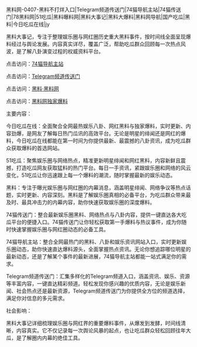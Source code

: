 #
黑料网-0407-黑料不打烊入口|Telegram频道传送门|74猫导航主站|74猫传送门|78黑料网|51吃瓜|黑料曝料网|黑料大事记|黑料大爆料|黑料网导航|国产吃瓜|黑料|今日吃瓜在线|jy

黑料大事记，专注于整理娱乐圈与网红圈历史重大黑料事件，按时间线全面呈现爆料经过与舆论发展。内容真实详尽，覆盖广泛，帮助吃瓜群众回顾每一次热点风波，是了解八卦演变过程的权威资料平台。


点击访问：<a href="https://74mao.com/">74猫导航主站</a>

点击访问：<a href="https://74mao.com/">Telegram频道传送门</a>

点击访问：<a href="https://gbs-3wd.pages.dev/">黑料·黑料网</a>

点击访问：<a href="https://ert-6he.pages.dev/">黑料网独家爆料</a>


主要内容：

今日吃瓜在线：全面聚合全网最热娱乐八卦、网红黑料与独家爆料，实时更新、内容劲爆，是网友了解每日热门瓜讯的高效平台。无论是明星的绯闻还是网红的爆料，今日吃瓜在线都能在第一时间为你提供最新、最震撼的八卦资讯，成为吃瓜群众获取爆料的首选网站。

51吃瓜：聚焦娱乐圈与网络热点，精准更新明星绯闻和网红黑料，内容新鲜且震撼，打造吃瓜网友获取猛料的热门平台。每日一手资讯，紧跟娱乐圈和网络的风云变化，51吃瓜让你迅速跟上每一个爆料的潮流，随时掌握最新的娱乐动态。

黑料：专注于曝光娱乐圈与网红圈的内幕消息，涵盖明星绯闻、网络争议等热点话题，实时更新、内容深刻。黑料是了解娱乐圈真相的必备平台，为吃瓜群众带来最及时、最具冲击力的内幕内容，助你快速获取娱乐圈的深度爆料。

74猫传送门：整合最新娱乐圈黑料、网络热点与八卦内容，提供一键直达各大吃瓜平台的便捷入口。74猫传送门让你轻松获取第一手爆料与热议事件，成为你随时快速掌握娱乐圈与网红圈动态的必备工具。

74猫导航主站：整合全网最热门的黑料、八卦和娱乐资讯网站入口，实时更新娱乐圈动态，助你快速直达爆料源头，全面掌握热点资讯。无论你想追踪哪位明星的最新动态，还是了解某个事件的最新进展，74猫导航主站都能一站式满足你的需求。

Telegram频道传送门：汇集多样化的Telegram频道入口，涵盖资讯、娱乐、资源等丰富内容，一键直达精彩频道。轻松发现你感兴趣的优质内容，无论是娱乐新闻、社会热点还是最新资源，Telegram频道传送门为你提供全方位的频道选择，满足你对信息的多元需求。

社会影响：

黑料大事记详细梳理娱乐圈与网红界的重要爆料事件，从爆发到发酵，时间线清晰，内容真实。它不仅记录每一次舆论风暴的起点，也让吃瓜群众轻松回顾往年大瓜，是了解圈内内幕的绝佳工具。

<span style="display:none;">[Canonical link](https://github.com/Khongduoc69/6187846 ）</span>
